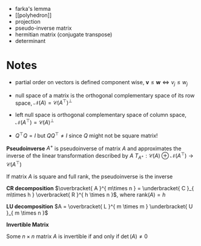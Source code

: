 

- farka's lemma
- [[polyhedron]]
- projection
- pseudo-inverse matrix
- hermitian matrix (conjugate transpose)
- determinant


# Notes

- partial order on vectors is defined component wise, $\mathbf{v} \leq \mathbf{w} \iff v_{j} \leq w_{j}$

- null space of a matrix is the orthogonal complementary space of its row space, $\mathcal{N}(A) = \mathcal{C}(A^{\top})^{\bot}$
- left null space is orthogonal complementary space of column space, $\mathcal{N}(A^{\top}) = \mathcal{C}(A)^{\bot}$


- $Q^{\top}Q = I$ but $QQ^{\top} \neq I$ since $Q$ might not be square matrix!


**Pseudoinverse**
$A^{+}$ is pseudoinverse of matrix $A$ and approximates the inverse of the linear transformation described by $A$ $T_{A^{+}} : \mathcal{C}(A) \oplus \mathcal{N}(A^{\top}) \to \mathcal{C}(A^{\top})$

If matrix $A$ is square and full rank, the pseudoinverse is the inverse


**CR decomposition**
$\overbracket{ A }^{ m\times n } = \underbracket{ C }_{ m\times h } \overbracket{ R }^{ h \times n }$, where $\mathrm{rank}(A) = h$

**LU decomposition**
$A = \overbracket{ L }^{ m \times m } \underbracket{ U }_{ m \times n }$


**Invertible Matrix**

Some $n \times n$ matrix $A$ is invertible if and only if $\det(A) \neq 0$

